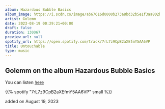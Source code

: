 ```yaml
---
album: Hazardous Bubble Basics
album_image: https://i.scdn.co/image/ab67616d0000b273a8bd32b5e1f3aa802bfcbc22
artist: Golemm
date: 2023-08-19 00:29:21+00:00
draft: false
duration: 130067
preview_url: null
spotify_url: https://open.spotify.com/track/7rL7z9CpB2aXEfmY5AA6VP
title: Untouchable
type: music
---
```



## Golemm on the album Hazardous Bubble Basics

You can listen [here](https://open.spotify.com/track/7rL7z9CpB2aXEfmY5AA6VP)

{{% spotify "7rL7z9CpB2aXEfmY5AA6VP" small %}}

added on August 19, 2023